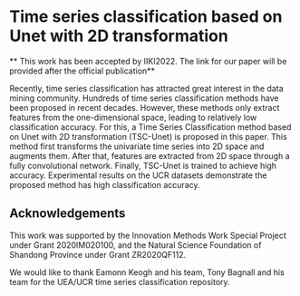 # Time series classification based on Unet with 2D transformation

** This work has been accepted by IIKI2022.  The link for our paper will be provided after the official publication** 

Recently, time series classification has attracted great interest in the data mining community. Hundreds of time series classification methods have been proposed in recent decades. However, these methods only extract features from the one-dimensional space, leading to relatively low classification accuracy. For this, a Time Series Classification method based on Unet with 2D transformation (TSC-Unet) is proposed in this paper. This method first transforms the univariate time series into 2D space and augments them. After that, features are extracted from 2D space through a fully convolutional network. Finally,  TSC-Unet is trained to achieve high accuracy. Experimental results on the UCR datasets demonstrate the proposed method has high classification accuracy.

## Acknowledgements
This work was supported by the Innovation Methods Work Special Project under Grant 2020IM020100, and the Natural Science Foundation of Shandong Province under Grant ZR2020QF112.

We would like to thank Eamonn Keogh and his team, Tony Bagnall and his team for the UEA/UCR time series classification repository.
